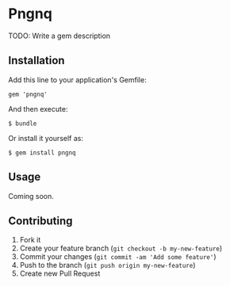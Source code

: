 # Pngnq

TODO: Write a gem description

## Installation

Add this line to your application's Gemfile:

    gem 'pngnq'

And then execute:

    $ bundle

Or install it yourself as:

    $ gem install pngnq

## Usage

Coming soon.

## Contributing

1. Fork it
2. Create your feature branch (`git checkout -b my-new-feature`)
3. Commit your changes (`git commit -am 'Add some feature'`)
4. Push to the branch (`git push origin my-new-feature`)
5. Create new Pull Request
